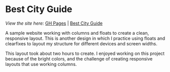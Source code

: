 # Best City Guide

_View the site here:_ [GH Pages](http://dgray0229.github.io/best_city_guide/) | [Best City Guide](http://bestcityguide.devingrayllc.com)

A sample website working with columns and floats to create a clean, responsive layout. This is another design in which I practice using floats and clearfixes to layout my structure for different devices and screen widths.

This layout took about two hours to create. I enjoyed working on this project because of the bright colors, and the challenge of creating responsive layouts that use working columns. 
